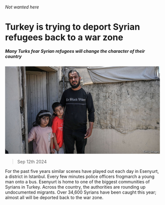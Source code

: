 ###### Not wanted here

# Turkey is trying to deport Syrian refugees back to a war zone 

##### Many Turks fear Syrian refugees will change the character of their country 

![image](images/20240914_MAP506.jpg) 

> Sep 12th 2024 

For the past five years similar scenes have played out each day in Esenyurt, a district in Istanbul. Every few minutes police officers frogmarch a young man onto a bus. Esenyurt is home to one of the biggest communities of Syrians in Turkey. Across the country, the authorities are rounding up undocumented migrants. Over 34,600 Syrians have been caught this year; almost all will be deported back to the war zone.

